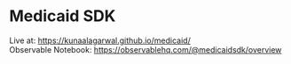 # Medicaid SDK
Live at: https://kunaalagarwal.github.io/medicaid/  
Observable Notebook: https://observablehq.com/@medicaidsdk/overview



